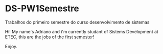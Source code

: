 # DS-PW1Semestre
Trabalhos do primeiro semestre do curso desenvolvimento de sistemas

Hi!
My name's Adriano and i'm currently studant of Sistems Development at ETEC, this are the jobs of the first semester!

Enjoy.
